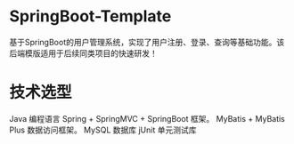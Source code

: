 # SpringBoot-Template
基于SpringBoot的用户管理系统，实现了用户注册、登录、查询等基础功能。该后端模版适用于后续同类项目的快速研发！
# 技术选型
  Java 编程语言
  Spring + SpringMVC + SpringBoot 框架。
  MyBatis + MyBatis Plus 数据访问框架。
  MySQL 数据库
  jUnit 单元测试库
